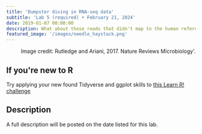 ```yaml
---
title: 'Dumpster diving in RNA-seq data'
subtitle: 'Lab 5 (required) • February 21, 2024'
date: 2019-01-07 00:00:00
description: What about those reads that didn't map to the human reference? In this lab you'll learn to make the most from your RNA-seq data by digging through these 'junk' unmapped reads.  It turns out that most RNA-seq studies are 'metatranscriptomes'.
featured_image: '/images/needle_haystack.png'
---
```


<div style="text-align: right"> Image credit: Rutledge and Ariani, 2017. Nature Reviews Microbiology'. </div>

## If you're new to R

Try applying your new found Tidyverse and ggplot skills to [this Learn R! challenge](https://diytranscriptomics.com/learnr/module-05)

## Description

A full description will be posted on the date listed for this lab.